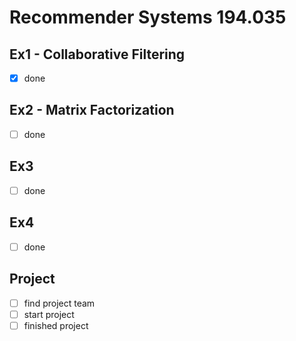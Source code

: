 # Recommender Systems 194.035

## Ex1 - Collaborative Filtering

-[x] done

## Ex2 - Matrix Factorization

-[ ] done

## Ex3

-[ ] done

## Ex4

-[ ] done

## Project

-[ ] find project team
-[ ] start project
-[ ] finished project

